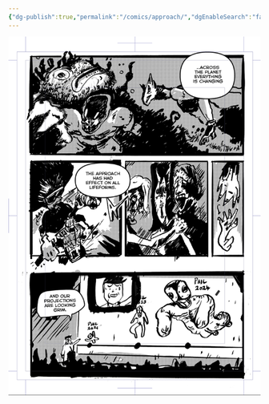 ```yaml
---
{"dg-publish":true,"permalink":"/comics/approach/","dgEnableSearch":"false","dgLinkPreview":"false"}
---
```




![c1.png](/img/user/gallery/c1.png)